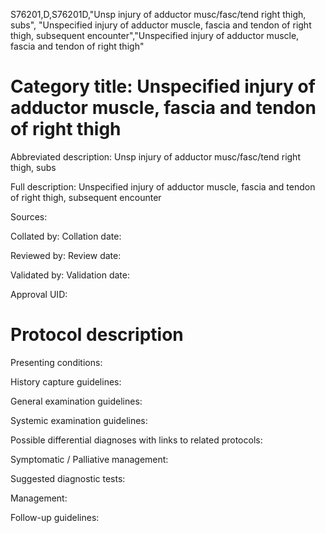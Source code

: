 S76201,D,S76201D,"Unsp injury of adductor musc/fasc/tend right thigh, subs", "Unspecified injury of adductor muscle, fascia and tendon of right thigh, subsequent encounter","Unspecified injury of adductor muscle, fascia and tendon of right thigh"
# Category title: Unspecified injury of adductor muscle, fascia and tendon of right thigh

Abbreviated description: Unsp injury of adductor musc/fasc/tend right thigh, subs

Full description: Unspecified injury of adductor muscle, fascia and tendon of right thigh, subsequent encounter

Sources:

Collated by:
Collation date:

Reviewed by:
Review date:

Validated by:
Validation date:

Approval UID:

# Protocol description

Presenting conditions:

History capture guidelines:

General examination guidelines:

Systemic examination guidelines:

Possible differential diagnoses with links to related protocols:

Symptomatic / Palliative management:

Suggested diagnostic tests:

Management:

Follow-up guidelines:
